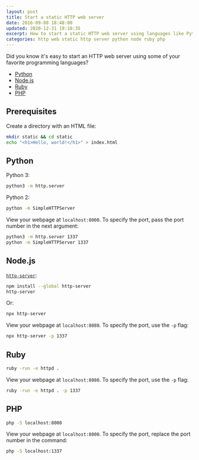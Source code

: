```yaml
---
layout: post
title: Start a static HTTP web server
date: 2016-09-08 18:48:00
updated: 2020-12-31 19:18:35
excerpt: How to start a static HTTP web server using languages like Python, Node.js, Ruby, and PHP.
categories: http web static http server python node ruby php
---
```


Did you know it's easy to start an HTTP web server using some of your favorite programming languages?

- [Python](#python)
- [Node.js](#nodejs)
- [Ruby](#ruby)
- [PHP](#php)

## Prerequisites

Create a directory with an HTML file:

```sh
mkdir static && cd static
echo "<h1>Hello, world!</h1>" > index.html
```

## Python

Python 3:

```sh
python3 -m http.server
```

Python 2:

```sh
python -m SimpleHTTPServer
```

View your webpage at `localhost:8000`. To specify the port, pass the port number in the next argument:

```sh
python3 -m http.server 1337
python -m SimpleHTTPServer 1337
```

## Node.js

[`http-server`](https://www.npmjs.com/package/http-server):

```sh
npm install --global http-server
http-server
```

Or:

```sh
npx http-server
```

View your webpage at `localhost:8080`. To specify the port, use the `-p` flag:

```sh
npx http-server -p 1337
```

## Ruby

```sh
ruby -run -e httpd .
```

View your webpage at `localhost:8080`. To specify the port, use the `-p` flag:

```sh
ruby -run -e httpd . -p 1337
```

## PHP

```sh
php -S localhost:8000
```

View your webpage at `localhost:8000`. To specify the port, replace the port number in the command:

```sh
php -S localhost:1337
```
